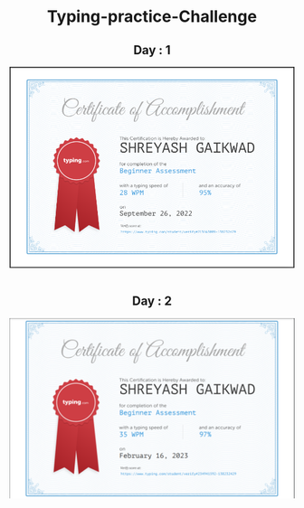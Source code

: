 <h1 align="center">Typing-practice-Challenge</h1>
<h2 align="center">Day : 1</h2>
<img align="center"  src = "Day1.png"><br><br>
<h2 align="center">Day : 2</h2>
<img align="center"  src = "Day2.png"><br><br>

